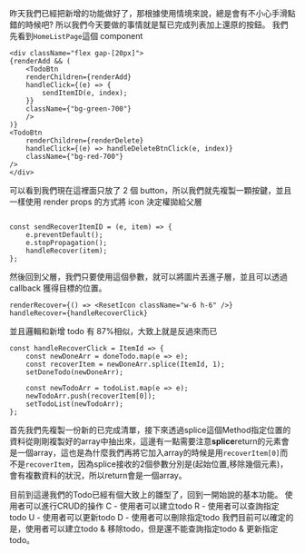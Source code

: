 昨天我們已經把新增的功能做好了，那根據使用情境來說，總是會有不小心手滑點錯的時候吧?
所以我們今天要做的事情就是幫已完成列表加上還原的按鈕。
我們先看到`HomeListPage`這個 component

```
<div className="flex gap-[20px]">
{renderAdd && (
    <TodoBtn
    renderChildren={renderAdd}
    handleClick={(e) => {
        sendItemID(e, index);
    }}
    className={"bg-green-700"}
    />
)}
<TodoBtn
    renderChildren={renderDelete}
    handleClick={(e) => handleDeleteBtnClick(e, index)}
    className={"bg-red-700"}
/>
</div>
```

可以看到我們現在這裡面只放了 2 個 button，所以我們就先複製一顆按鍵，並且一樣使用 render props 的方式將 icon 決定權拋給父層

```

const sendRecoverItemID = (e, item) => {
    e.preventDefault();
    e.stopPropagation();
    handleRecover(item);
};
```

然後回到父層，我們只要使用這個參數，就可以將圖片丟進子層，並且可以透過 callback 獲得目標的位置。

```
renderRecover={() => <ResetIcon className="w-6 h-6" />}
handleRecover={handleRecoverClick}
```

並且邏輯和新增 todo 有 87%相似，大致上就是反過來而已

```
const handleRecoverClick = ItemId => {
    const newDoneArr = doneTodo.map(e => e);
    const recoverItem = newDoneArr.splice(ItemId, 1);
    setDoneTodo(newDoneArr);

    const newTodoArr = todoList.map(e => e);
    newTodoArr.push(recoverItem[0]);
    setTodoList(newTodoArr);
};
```
首先我們先複製一份新的已完成清單，接下來透過splice這個Method指定位置的資料從剛剛複製好的array中抽出來，這邊有一點需要注意**splice**return的元素會是一個array，這也是為什麼我們再將它加入array的時候是用```recoverItem[0]```而不是```recoverItem```，因為splice接收的2個參數分別是(起始位置,移除幾個元素)，會有複數資料的狀況，所以return會是一個array。

目前到這邊我們的Todo已經有個大致上的雛型了，回到一開始說的基本功能。
使用者可以進行CRUD的操作
C - 使用者可以建立todo
R - 使用者可以查詢指定todo
U - 使用者可以更新todo
D - 使用者可以刪除指定todo
我們目前可以確定的是，使用者可以建立todo & 移除todo，但是還不能查詢指定todo & 更新指定todo。